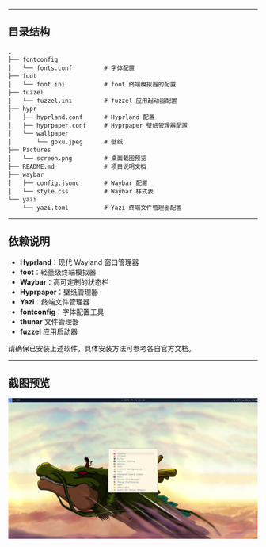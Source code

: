
---

## 目录结构

```
.
├── fontconfig
│   └── fonts.conf         # 字体配置
├── foot
│   └── foot.ini           # foot 终端模拟器的配置
├── fuzzel
│   └── fuzzel.ini         # fuzzel 应用起动器配置
├── hypr
│   ├── hyprland.conf      # Hyprland 配置
│   ├── hyprpaper.conf     # Hyprpaper 壁纸管理器配置
│   └── wallpaper
│       └── goku.jpeg      # 壁纸
├── Pictures
│   └── screen.png         # 桌面截图预览
├── README.md              # 项目说明文档
├── waybar
│   ├── config.jsonc       # Waybar 配置
│   └── style.css          # Waybar 样式表
└── yazi
    └── yazi.toml          # Yazi 终端文件管理器配置
```

---




## 依赖说明

- **Hyprland**：现代 Wayland 窗口管理器
- **foot**：轻量级终端模拟器
- **Waybar**：高可定制的状态栏
- **Hyprpaper**：壁纸管理器
- **Yazi**：终端文件管理器
- **fontconfig**：字体配置工具
- **thunar** 文件管理器
- **fuzzel** 应用启动器

请确保已安装上述软件，具体安装方法可参考各自官方文档。

---

## 截图预览

![桌面截图](./Pictures/screen.png)


